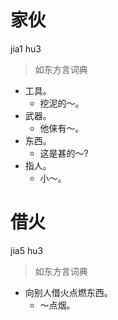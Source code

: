 # 家伙
jia1 hu3
> 如东方言词典
- 工具。
  - 挖泥的～。
- 武器。
  - 他俫有～。
- 东西。
  - 这是甚的～?
- 指人。
  - 小～。

# 借火
jia5 hu3
> 如东方言词典
- 向别人借火点燃东西。
  - ～点烟。
